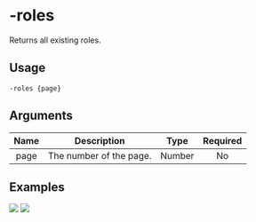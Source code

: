 # -roles

Returns all existing roles.

## Usage

```
-roles {page}
```

## Arguments

| Name | Description             | Type   | Required |
| :--: | :---------------------: | :----: | :------: |
| page | The number of the page. | Number | No       |

## Examples

![](https://user-images.githubusercontent.com/111157596/234335856-9e8a7a46-e094-446c-9e89-57a1996c7fb1.png)
![](https://user-images.githubusercontent.com/111157596/234335894-ad09eaa0-e716-4961-98d6-dab48f0992f9.png)